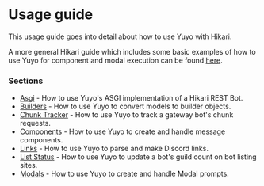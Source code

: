 # Usage guide

This usage guide goes into detail about how to use Yuyo with Hikari.

A more general Hikari guide which includes some basic examples of how to use
Yuyo for component and modal execution can be found
[here](https://hg.cursed.solutions).


### Sections

* [Asgi](./asgi) - How to use Yuyo's ASGI implementation of a Hikari REST Bot.
* [Builders](./builders) - How to use Yuyo to convert models to builder objects.
* [Chunk Tracker](./chunk_tracker) - How to use Yuyo to track a gateway bot's chunk requests.
* [Components](./components) - How to use Yuyo to create and handle message components.
* [Links](./links) - How to use Yuyo to parse and make Discord links.
* [List Status](./list_status) - How to use Yuyo to update a bot's guild count on bot listing sites.
* [Modals](./modals) - How to use Yuyo to create and handle Modal prompts.
